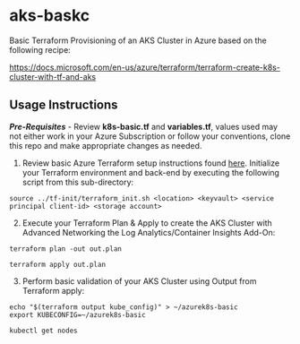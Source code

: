 # aks-baskc
Basic Terraform Provisioning of an AKS Cluster in Azure based on the following recipe:

https://docs.microsoft.com/en-us/azure/terraform/terraform-create-k8s-cluster-with-tf-and-aks

## Usage Instructions

***Pre-Requisites*** - Review **k8s-basic.tf** and **variables.tf**, values used may not either work in your Azure Subscription or follow your conventions, clone this repo and make appropriate changes as needed.

1.  Review basic Azure Terraform setup instructions found [here](../tf-init/README.md).  Initialize your Terraform environment and back-end by executing the following script from this sub-directory:
```
source ../tf-init/terraform_init.sh <location> <keyvault> <service principal client-id> <storage account>
```
2.  Execute your Terraform Plan & Apply to create the AKS Cluster with Advanced Networking the Log Analytics/Container Insights Add-On:
```
terraform plan -out out.plan

terraform apply out.plan
```
3. Perform basic validation of your AKS Cluster using Output from Terraform apply:
```
echo "$(terraform output kube_config)" > ~/azurek8s-basic
export KUBECONFIG=~/azurek8s-basic

kubectl get nodes
```

